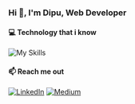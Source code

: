 ### Hi 👋, I'm Dipu, Web Developer

#### 💻 Technology that i know
![My Skills](https://skillicons.dev/icons?i=react,js,redux,tailwind,html,css,bootstrap,figma,nodejs,express,mongodb,firebase,materialui,git&perline=5)

#### 📫 Reach me out
[![LinkedIn](https://skillicons.dev/icons?i=linkedin)](https://linkedin.com/in/taibislamdipu)
[![Medium](https://skillicons.dev/icons?i=medium)](https://medium.com/@taibislamdipu)


